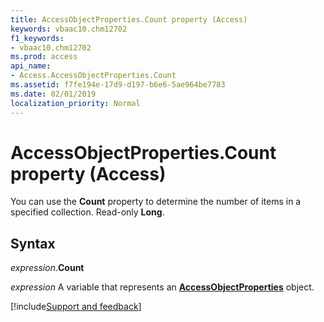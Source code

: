```yaml
---
title: AccessObjectProperties.Count property (Access)
keywords: vbaac10.chm12702
f1_keywords:
- vbaac10.chm12702
ms.prod: access
api_name:
- Access.AccessObjectProperties.Count
ms.assetid: f7fe194e-17d9-d197-b6e6-5ae964be7783
ms.date: 02/01/2019
localization_priority: Normal
---
```



# AccessObjectProperties.Count property (Access)

You can use the **Count** property to determine the number of items in a specified collection. Read-only **Long**.


## Syntax

_expression_.**Count**

_expression_ A variable that represents an **[AccessObjectProperties](Access.AccessObjectProperties.md)** object.




[!include[Support and feedback](~/includes/feedback-boilerplate.md)]